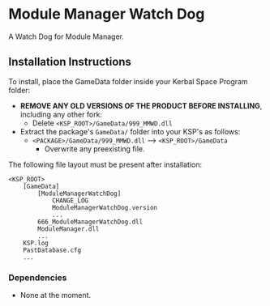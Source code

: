 # Module Manager Watch Dog

A Watch Dog for Module Manager.

## Installation Instructions

To install, place the GameData folder inside your Kerbal Space Program folder:

* **REMOVE ANY OLD VERSIONS OF THE PRODUCT BEFORE INSTALLING**, including any other fork:
	+ Delete `<KSP_ROOT>/GameData/999_MMWD.dll`
* Extract the package's `GameData/` folder into your KSP's as follows:
	+ `<PACKAGE>/GameData/999_MMWD.dll` --> `<KSP_ROOT>/GameData`
		- Overwrite any preexisting file.

The following file layout must be present after installation:

```
<KSP_ROOT>
	[GameData]
		[ModuleManagerWatchDog]
			CHANGE_LOG
			ModuleManagerWatchDog.version
			...
		666_ModuleManagerWatchDog.dll
		ModuleManager.dll
		...
	KSP.log
	PastDatabase.cfg
	...
```


### Dependencies

* None at the moment.

